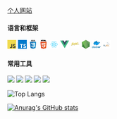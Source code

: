 [个人网站](https://www.zhouzh.tech/)

#### 语言和框架

<code><img height="20" src="https://raw.githubusercontent.com/github/explore/80688e429a7d4ef2fca1e82350fe8e3517d3494d/topics/javascript/javascript.png"></code>
<code><img height="20" src="https://raw.githubusercontent.com/github/explore/80688e429a7d4ef2fca1e82350fe8e3517d3494d/topics/typescript/typescript.png"></code>
<code><img height="20" src="https://raw.githubusercontent.com/github/explore/80688e429a7d4ef2fca1e82350fe8e3517d3494d/topics/css/css.png"></code>
<code><img height="20" src="https://raw.githubusercontent.com/github/explore/80688e429a7d4ef2fca1e82350fe8e3517d3494d/topics/html/html.png"></code>
<code><img height="20" src="https://raw.githubusercontent.com/github/explore/80688e429a7d4ef2fca1e82350fe8e3517d3494d/topics/react/react.png"></code>
<code><img height="20" src="https://raw.githubusercontent.com/github/explore/80688e429a7d4ef2fca1e82350fe8e3517d3494d/topics/vue/vue.png"></code>
<code><img height="20" src="https://raw.githubusercontent.com/github/explore/80688e429a7d4ef2fca1e82350fe8e3517d3494d/topics/babel/babel.png"></code>
<code><img height="20" src="https://raw.githubusercontent.com/github/explore/80688e429a7d4ef2fca1e82350fe8e3517d3494d/topics/nodejs/nodejs.png"></code>
<code><img height="20" src="https://raw.githubusercontent.com/github/explore/80688e429a7d4ef2fca1e82350fe8e3517d3494d/topics/docker/docker.png"></code>
<code><img height="20" src="https://raw.githubusercontent.com/github/explore/80688e429a7d4ef2fca1e82350fe8e3517d3494d/topics/mysql/mysql.png"></code>

#### 常用工具

<p>
<img height="20" src="https://img.shields.io/badge/WebStorm-ffffff?style=flat-square&logo=webStorm&logoColor=000000"/>
<img height="20" src="https://img.shields.io/badge/Webpack-ffffff?style=flat-square&logo=webpack&logoColor=8dd6f9"/>
<img height="20" src="https://img.shields.io/badge/vs code-ffffff?style=flat-square&logo=visual-studio-code&logoColor=0066b8"/>
<img height="20" src="https://img.shields.io/badge/git-ffffff?style=flat-square&logo=git&logoColor=f54d27"/>
<img height="20" src="https://img.shields.io/badge/chrome-ffffff?style=flat-square&logo=google-chrome&logoColor=fdc73d"/>
</p>

![Top Langs](https://github-readme-stats.vercel.app/api/top-langs/?username=yaeSakuras&&hide=tsql) 

[![Anurag's GitHub stats](https://github-readme-stats.vercel.app/api?username=yaeSakuras)](https://github.com/anuraghazra/github-readme-stats)
